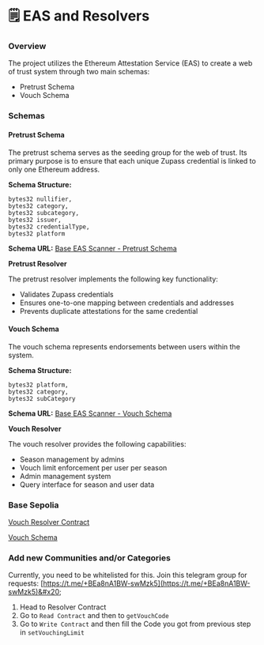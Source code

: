 # 🗒️ EAS and Resolvers

### Overview

The project utilizes the Ethereum Attestation Service (EAS) to create a web of trust system through two main schemas:

* Pretrust Schema
* Vouch Schema

### Schemas

#### Pretrust Schema

The pretrust schema serves as the seeding group for the web of trust. Its primary purpose is to ensure that each unique Zupass credential is linked to only one Ethereum address.

**Schema Structure:**

```solidity
bytes32 nullifier,
bytes32 category,
bytes32 subcategory,
bytes32 issuer,
bytes32 credentialType,
bytes32 platform
```

**Schema URL:** [Base EAS Scanner - Pretrust Schema](https://base.easscan.org/schema/view/0xe6428e26d2e2c1a92ac3f5b30014a228940017aa3e621e9f16f02f0ecb748de9)

**Pretrust Resolver**

The pretrust resolver implements the following key functionality:

* Validates Zupass credentials
* Ensures one-to-one mapping between credentials and addresses
* Prevents duplicate attestations for the same credential

#### Vouch Schema

The vouch schema represents endorsements between users within the system.

**Schema Structure:**

```solidity
bytes32 platform,
bytes32 category,
bytes32 subCategory
```

**Schema URL:** [Base EAS Scanner - Vouch Schema](https://base.easscan.org/schema/view/0xb6b4f5642693a970d1c43bfd55b34a6a32cdce692c390958f201a5f529eb6893)

**Vouch Resolver**

The vouch resolver provides the following capabilities:

* Season management by admins
* Vouch limit enforcement per user per season
* Admin management system
* Query interface for season and user data

### Base Sepolia

[Vouch Resolver Contract ](https://sepolia.basescan.org/address/0x000000abc3f5670c699c40bf8aedb99a145524ae#readContract)

[Vouch Schema](https://base-sepolia.easscan.org/schema/view/0xa142412d946732a5a336236267a625ab2bc5c51b9d6f0703317bc979432ced66)



### Add new Communities and/or Categories

Currently, you need to be whitelisted for this. Join this telegram group for requests: [https://t.me/+BEa8nA1BW-swMzk5](https://t.me/+BEa8nA1BW-swMzk5)&#x20;

1. Head to Resolver Contract
2. Go to `Read Contract` and then to `getVouchCode`
3. Go to `Write Contract` and then fill the Code you got from previous step in `setVouchingLimit`&#x20;



